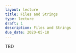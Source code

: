 ```yaml
---
layout: lecture
title: Files and Strings
type: lecture
draft: 1
description: Files and Strings
due_date: 2020-05-18
---
```


TBD
